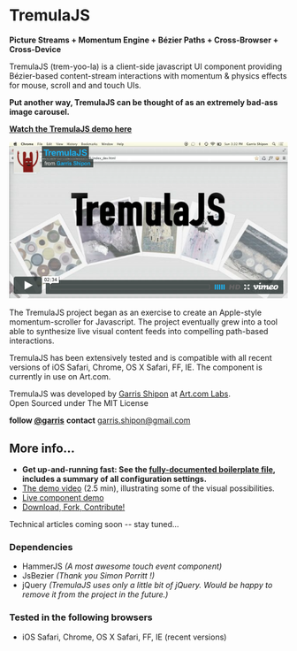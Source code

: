 # TremulaJS

**Picture Streams + Momentum Engine + Bézier Paths + Cross-Browser + Cross-Device**  

TremulaJS (trem-yoo-la) is a client-side javascript UI component providing Bézier-based content-stream interactions with momentum & physics effects for mouse, scroll and and touch UIs. 

**Put another way, TremulaJS can be thought of as an extremely bad-ass image carousel.**  

**[Watch the TremulaJS demo here](https://vimeo.com/99481197)**  

![tremula vimeo image](docs/vimeo.png)


The TremulaJS project began as an exercise to create an Apple-style momentum-scroller for Javascript. The project eventually grew into a tool able to synthesize live visual content feeds into compelling path-based interactions.

TremulaJS has been extensively tested and is compatible with all recent versions of iOS Safari, Chrome, OS X Safari, FF, IE. The component is currently in use on Art.com.

TremulaJS was developed by [Garris Shipon](http://garriss.wordpress.com/) at [Art.com Labs](http://art.com/).  
Open Sourced under The MIT License

**follow [@garris](https://twitter.com/garris)** 
**contact** <garris.shipon@gmail.com>

## More info...

- **Get up-and-running fast: See the [fully-documented boilerplate file](http://garris.github.io/TremulaJS/boilerplate/), includes a summary of all configuration settings.**
- [The demo video](https://vimeo.com/99481197) (2.5 min), illustrating some of the visual possibilities.
- [Live component demo](http://garris.github.com/TremulaJS)
- [Download, Fork, Contribute!](https://github.com/garris/TremulaJS.git)

Technical articles coming soon -- stay tuned...


### Dependencies

- HammerJS *(A most awesome touch event component)*
- JsBezier *(Thank you Simon Porritt !)*
- jQuery *(TremulaJS uses only a little bit of jQuery. Would be happy to remove it from the project in the future.)*

### Tested in the following browsers

- iOS Safari, Chrome, OS X Safari, FF, IE (recent versions) 




